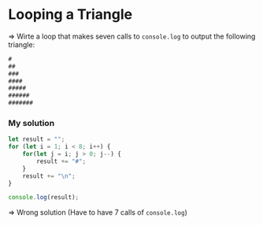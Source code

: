 # Looping a Triangle
=> Wirte a loop that makes seven calls to `console.log` to output the following triangle:
```js
#
##
###
####
#####
######
#######
```

### My solution
```js
let result = "";
for (let i = 1; i < 8; i++) {
    for(let j = i; j > 0; j--) {
        result += "#";
    }
    result += "\n";
}

console.log(result);
```
=> Wrong solution (Have to have 7 calls of `console.log`)

